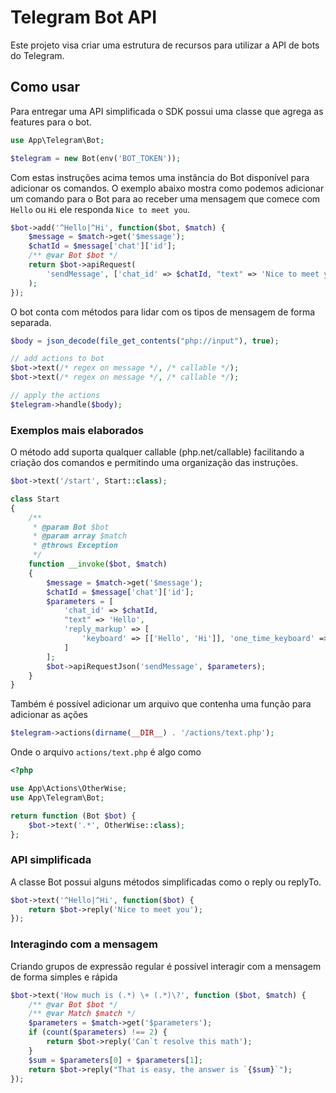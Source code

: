 # Telegram Bot API

Este projeto visa criar uma estrutura de recursos para utilizar a API de bots do Telegram.

## Como usar

Para entregar uma API simplificada o SDK possui uma classe que agrega as features para o bot.
```php
use App\Telegram\Bot;

$telegram = new Bot(env('BOT_TOKEN'));
```
Com estas instruções acima temos uma instância do Bot disponível para adicionar os comandos.
O exemplo abaixo mostra como podemos adicionar um comando para o Bot para ao receber uma mensagem que comece com `Hello` ou `Hi` ele responda `Nice to meet you`.
```php
$bot->add('^Hello|^Hi', function($bot, $match) {
    $message = $match->get('$message');
    $chatId = $message['chat']['id'];
    /** @var Bot $bot */
    return $bot->apiRequest(
        'sendMessage', ['chat_id' => $chatId, "text" => 'Nice to meet you']
    );
});
```

O bot conta com métodos para lidar com os tipos de mensagem de forma separada.
```php
$body = json_decode(file_get_contents("php://input"), true);

// add actions to bot
$bot->text(/* regex on message */, /* callable */);
$bot->text(/* regex on message */, /* callable */);

// apply the actions
$telegram->handle($body);
```

### Exemplos mais elaborados

O método add suporta qualquer callable (php.net/callable) facilitando a criação dos comandos e permitindo uma organização das instruções.

```php
$bot->text('/start', Start::class);

class Start
{
    /**
     * @param Bot $bot
     * @param array $match
     * @throws Exception
     */
    function __invoke($bot, $match)
    {
        $message = $match->get('$message');
        $chatId = $message['chat']['id'];
        $parameters = [
            'chat_id' => $chatId,
            "text" => 'Hello',
            'reply_markup' => [
                'keyboard' => [['Hello', 'Hi']], 'one_time_keyboard' => true, 'resize_keyboard' => true
            ]
        ];
        $bot->apiRequestJson('sendMessage', $parameters);
    }
}
```

Também é possível adicionar um arquivo que contenha uma função para adicionar as ações
```php
$telegram->actions(dirname(__DIR__) . '/actions/text.php');
```
Onde o arquivo `actions/text.php` é algo como
```php
<?php

use App\Actions\OtherWise;
use App\Telegram\Bot;

return function (Bot $bot) {
    $bot->text('.*', OtherWise::class);
};
```

### API simplificada

A classe Bot possui alguns métodos simplificadas como o reply ou replyTo.
```php
$bot->text('^Hello|^Hi', function($bot) {
    return $bot->reply('Nice to meet you');
});
```

### Interagindo com a mensagem

Criando grupos de expressão regular é possível interagir com a mensagem de forma simples e rápida
```php
$bot->text('How much is (.*) \+ (.*)\?', function ($bot, $match) {
    /** @var Bot $bot */
    /** @var Match $match */
    $parameters = $match->get('$parameters');
    if (count($parameters) !== 2) {
        return $bot->reply('Can`t resolve this math');
    }
    $sum = $parameters[0] + $parameters[1];
    return $bot->reply("That is easy, the answer is `{$sum}`");
});
```